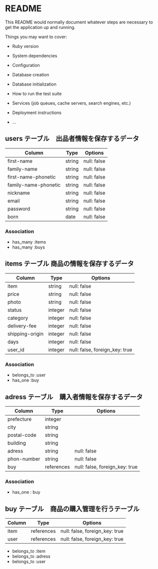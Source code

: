 # README

This README would normally document whatever steps are necessary to get the
application up and running.

Things you may want to cover:

* Ruby version

* System dependencies

* Configuration

* Database creation

* Database initialization

* How to run the test suite

* Services (job queues, cache servers, search engines, etc.)

* Deployment instructions

* ...


## users テーブル　出品者情報を保存するデータ

| Column               | Type   | Options     |
| -----------------    | ------ | ----------- |
| first-name           | string | null: false |
| family-name          | string | null: false |
| first-name-phonetic  | string | null: false |
| family-name-phonetic | string | null: false |
| nickname             | string | null: false |
| email                | string | null: false |
| password             | string | null: false |
| born                 | date   | null: false |

### Association
- has_many :items
- has_many :buys

## items テーブル 商品の情報を保存するデータ

| Column           | Type    | Options     |
| ---------------  | ------- | ----------- |
| item             | string  | null: false |
| price            | string  | null: false |
| photo            | string  | null: false |
| status           | integer | null: false |
| category         | integer | null: false |
| delivery-fee     | integer | null: false |
| shipping-origin  | integer | null: false |
| days             | integer | null: false |
| user_id          | integer | null: false, foreign_key: true |


### Association
- belongs_to :user
- has_one :buy



## adress テーブル　購入者情報を保存するデータ

| Column      | Type       | Options     |
| ----------  | --------   | ------------|
| prefecture  | integer    |             |
| city        | string     |             |
| postal-code | string     |             |
| building    | string     |             |
| adress      | string     | null: false |
| phon-number | string     | null: false |
| buy         | references | null: false, foreign_key: true |


### Association
- has_one : buy

## buy テーブル　商品の購入管理を行うテーブル

| Column | Type       | Options                        |
| ------ | ---------- | ------------------------------ |
| item   | references | null: false, foreign_key: true |
| user   | references | null: false, foreign_key: true |

- belongs_to :item
- belongs_to :adress
- belongs_to :user